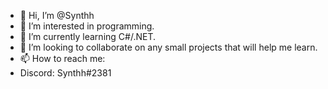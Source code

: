 - 👋 Hi, I’m @Synthh
- 👀 I’m interested in programming.
- 🌱 I’m currently learning C#/.NET.
- 💞️ I’m looking to collaborate on any small projects that will help me learn.
- 📫 How to reach me:
- Discord: Synthh#2381

<!---
Synthh/Synthh is a ✨ special ✨ repository because its `README.md` (this file) appears on your GitHub profile.
You can click the Preview link to take a look at your changes.
--->
